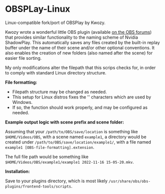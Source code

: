 # OBSPLay-Linux
Linux-compatible fork/port of OBSPlay by Kwozy.


Kwozy wrote a wonderful little OBS plugin (available [on the OBS forums](https://obsproject.com/forum/resources/obsplay-nvidia-shadowplay-alternative.1326/)) that provides similar functionality to the naming scheme of Nvidia ShadowPlay. This automatically saves any files created by the built-in replay buffer under the name of their scene and/or other optional conventions. It also enables the creation of new folders (also named after the scene) for easier file sorting.

My only modifications alter the filepath that this scrips checks for, in order to comply with standard Linux directory structure.


**File formatting:**

- Filepath structure may be changed as needed.
- This setup for Linux distros fixes the '\' characters which are used by Windows.
- If so, the function should work properly, and may be configured as needed.

**Example output logic with scene prefix and scene folder:**

Assuming that your `/path/to/OBS/save/location` is something like `$HOME/Videos/OBS`, with a scene named `example1`, a directory would be created under `/path/to/OBS/save/location/example1/`, with a file named `example1 [OBS-file-formatting].extension`.

The full file path would be something like `$HOME/Videos/OBS/example1/example1 2022-11-16 15-05-20.mkv`.


**Installation:**

Save to your plugins directory, which is most likely `/usr/share/obs/obs-plugins/frontend-tools/scripts`.
